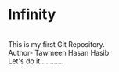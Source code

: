 # Infinity
<br>
This is my first Git Repository.
<br>
Author- Tawmeen Hasan Hasib.
<br>
Let's do it............
